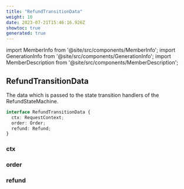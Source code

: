 ```yaml
---
title: "RefundTransitionData"
weight: 10
date: 2023-07-21T15:46:16.926Z
showtoc: true
generated: true
---
```

<!-- This file was generated from the Vendure source. Do not modify. Instead, re-run the "docs:build" script -->
import MemberInfo from '@site/src/components/MemberInfo';
import GenerationInfo from '@site/src/components/GenerationInfo';
import MemberDescription from '@site/src/components/MemberDescription';


## RefundTransitionData

<GenerationInfo sourceFile="packages/core/src/service/helpers/refund-state-machine/refund-state.ts" sourceLine="33" packageName="@vendure/core" />

The data which is passed to the state transition handlers of the RefundStateMachine.

```ts title="Signature"
interface RefundTransitionData {
  ctx: RequestContext;
  order: Order;
  refund: Refund;
}
```

<div className="members-wrapper">

### ctx

<MemberInfo kind="property" type="<a href='/reference/typescript-api/request/request-context#requestcontext'>RequestContext</a>"   />


### order

<MemberInfo kind="property" type="<a href='/reference/typescript-api/entities/order#order'>Order</a>"   />


### refund

<MemberInfo kind="property" type="Refund"   />




</div>

